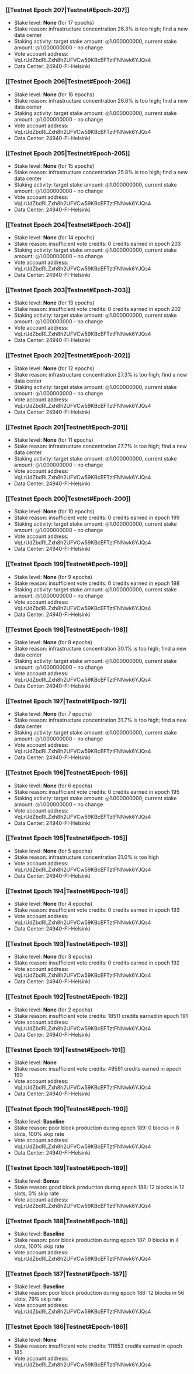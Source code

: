 ### [[Testnet Epoch 207|Testnet#Epoch-207]]
* Stake level: **None** (for 17 epochs)
* Stake reason: infrastructure concentration 26.3% is too high; find a new data center
* Staking activity: target stake amount: ◎1.000000000, current stake amount: ◎1.000000000 - no change
* Vote account address: VqLrUdZbdRLZxh8h2UFVCw59KBcEFTztFNNwk6YJQs4
* Data Center: 24940-FI-Helsinki
### [[Testnet Epoch 206|Testnet#Epoch-206]]
* Stake level: **None** (for 16 epochs)
* Stake reason: infrastructure concentration 26.6% is too high; find a new data center
* Staking activity: target stake amount: ◎1.000000000, current stake amount: ◎1.000000000 - no change
* Vote account address: VqLrUdZbdRLZxh8h2UFVCw59KBcEFTztFNNwk6YJQs4
* Data Center: 24940-FI-Helsinki
### [[Testnet Epoch 205|Testnet#Epoch-205]]
* Stake level: **None** (for 15 epochs)
* Stake reason: infrastructure concentration 25.8% is too high; find a new data center
* Staking activity: target stake amount: ◎1.000000000, current stake amount: ◎1.000000000 - no change
* Vote account address: VqLrUdZbdRLZxh8h2UFVCw59KBcEFTztFNNwk6YJQs4
* Data Center: 24940-FI-Helsinki
### [[Testnet Epoch 204|Testnet#Epoch-204]]
* Stake level: **None** (for 14 epochs)
* Stake reason: insufficient vote credits: 0 credits earned in epoch 203
* Staking activity: target stake amount: ◎1.000000000, current stake amount: ◎1.000000000 - no change
* Vote account address: VqLrUdZbdRLZxh8h2UFVCw59KBcEFTztFNNwk6YJQs4
* Data Center: 24940-FI-Helsinki
### [[Testnet Epoch 203|Testnet#Epoch-203]]
* Stake level: **None** (for 13 epochs)
* Stake reason: insufficient vote credits: 0 credits earned in epoch 202
* Staking activity: target stake amount: ◎1.000000000, current stake amount: ◎1.000000000 - no change
* Vote account address: VqLrUdZbdRLZxh8h2UFVCw59KBcEFTztFNNwk6YJQs4
* Data Center: 24940-FI-Helsinki
### [[Testnet Epoch 202|Testnet#Epoch-202]]
* Stake level: **None** (for 12 epochs)
* Stake reason: infrastructure concentration 27.3% is too high; find a new data center
* Staking activity: target stake amount: ◎1.000000000, current stake amount: ◎1.000000000 - no change
* Vote account address: VqLrUdZbdRLZxh8h2UFVCw59KBcEFTztFNNwk6YJQs4
* Data Center: 24940-FI-Helsinki
### [[Testnet Epoch 201|Testnet#Epoch-201]]
* Stake level: **None** (for 11 epochs)
* Stake reason: infrastructure concentration 27.7% is too high; find a new data center
* Staking activity: target stake amount: ◎1.000000000, current stake amount: ◎1.000000000 - no change
* Vote account address: VqLrUdZbdRLZxh8h2UFVCw59KBcEFTztFNNwk6YJQs4
* Data Center: 24940-FI-Helsinki
### [[Testnet Epoch 200|Testnet#Epoch-200]]
* Stake level: **None** (for 10 epochs)
* Stake reason: insufficient vote credits: 0 credits earned in epoch 199
* Staking activity: target stake amount: ◎1.000000000, current stake amount: ◎1.000000000 - no change
* Vote account address: VqLrUdZbdRLZxh8h2UFVCw59KBcEFTztFNNwk6YJQs4
* Data Center: 24940-FI-Helsinki
### [[Testnet Epoch 199|Testnet#Epoch-199]]
* Stake level: **None** (for 9 epochs)
* Stake reason: insufficient vote credits: 0 credits earned in epoch 198
* Staking activity: target stake amount: ◎1.000000000, current stake amount: ◎1.000000000 - no change
* Vote account address: VqLrUdZbdRLZxh8h2UFVCw59KBcEFTztFNNwk6YJQs4
* Data Center: 24940-FI-Helsinki
### [[Testnet Epoch 198|Testnet#Epoch-198]]
* Stake level: **None** (for 8 epochs)
* Stake reason: infrastructure concentration 30.1% is too high; find a new data center
* Staking activity: target stake amount: ◎1.000000000, current stake amount: ◎1.000000000 - no change
* Vote account address: VqLrUdZbdRLZxh8h2UFVCw59KBcEFTztFNNwk6YJQs4
* Data Center: 24940-FI-Helsinki
### [[Testnet Epoch 197|Testnet#Epoch-197]]
* Stake level: **None** (for 7 epochs)
* Stake reason: infrastructure concentration 31.7% is too high; find a new data center
* Staking activity: target stake amount: ◎1.000000000, current stake amount: ◎1.000000000 - no change
* Vote account address: VqLrUdZbdRLZxh8h2UFVCw59KBcEFTztFNNwk6YJQs4
* Data Center: 24940-FI-Helsinki
### [[Testnet Epoch 196|Testnet#Epoch-196]]
* Stake level: **None** (for 6 epochs)
* Stake reason: insufficient vote credits: 0 credits earned in epoch 195
* Staking activity: target stake amount: ◎1.000000000, current stake amount: ◎1.000000000 - no change
* Vote account address: VqLrUdZbdRLZxh8h2UFVCw59KBcEFTztFNNwk6YJQs4
* Data Center: 24940-FI-Helsinki
### [[Testnet Epoch 195|Testnet#Epoch-195]]
* Stake level: **None** (for 5 epochs)
* Stake reason: infrastructure concentration 31.0% is too high
* Vote account address: VqLrUdZbdRLZxh8h2UFVCw59KBcEFTztFNNwk6YJQs4
* Data Center: 24940-FI-Helsinki
### [[Testnet Epoch 194|Testnet#Epoch-194]]
* Stake level: **None** (for 4 epochs)
* Stake reason: insufficient vote credits: 0 credits earned in epoch 193
* Vote account address: VqLrUdZbdRLZxh8h2UFVCw59KBcEFTztFNNwk6YJQs4
* Data Center: 24940-FI-Helsinki
### [[Testnet Epoch 193|Testnet#Epoch-193]]
* Stake level: **None** (for 3 epochs)
* Stake reason: insufficient vote credits: 0 credits earned in epoch 192
* Vote account address: VqLrUdZbdRLZxh8h2UFVCw59KBcEFTztFNNwk6YJQs4
* Data Center: 24940-FI-Helsinki
### [[Testnet Epoch 192|Testnet#Epoch-192]]
* Stake level: **None** (for 2 epochs)
* Stake reason: insufficient vote credits: 18511 credits earned in epoch 191
* Vote account address: VqLrUdZbdRLZxh8h2UFVCw59KBcEFTztFNNwk6YJQs4
* Data Center: 24940-FI-Helsinki
### [[Testnet Epoch 191|Testnet#Epoch-191]]
* Stake level: **None**
* Stake reason: insufficient vote credits: 49591 credits earned in epoch 190
* Vote account address: VqLrUdZbdRLZxh8h2UFVCw59KBcEFTztFNNwk6YJQs4
* Data Center: 24940-FI-Helsinki
### [[Testnet Epoch 190|Testnet#Epoch-190]]
* Stake level: **Baseline**
* Stake reason: poor block production during epoch 189: 0 blocks in 8 slots, 100% skip rate 
* Vote account address: VqLrUdZbdRLZxh8h2UFVCw59KBcEFTztFNNwk6YJQs4
* Data Center: 24940-FI-Helsinki
### [[Testnet Epoch 189|Testnet#Epoch-189]]
* Stake level: **Bonus**
* Stake reason: good block production during epoch 188: 12 blocks in 12 slots, 0% skip rate
* Vote account address: VqLrUdZbdRLZxh8h2UFVCw59KBcEFTztFNNwk6YJQs4
### [[Testnet Epoch 188|Testnet#Epoch-188]]
* Stake level: **Baseline**
* Stake reason: poor block production during epoch 187: 0 blocks in 4 slots, 100% skip rate 
* Vote account address: VqLrUdZbdRLZxh8h2UFVCw59KBcEFTztFNNwk6YJQs4
### [[Testnet Epoch 187|Testnet#Epoch-187]]
* Stake level: **Baseline**
* Stake reason: poor block production during epoch 186: 12 blocks in 56 slots, 79% skip rate 
* Vote account address: VqLrUdZbdRLZxh8h2UFVCw59KBcEFTztFNNwk6YJQs4
### [[Testnet Epoch 186|Testnet#Epoch-186]]
* Stake level: **None**
* Stake reason: insufficient vote credits: 111653 credits earned in epoch 185
* Vote account address: VqLrUdZbdRLZxh8h2UFVCw59KBcEFTztFNNwk6YJQs4